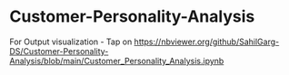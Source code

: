 # Customer-Personality-Analysis

For Output visualization - Tap on https://nbviewer.org/github/SahilGarg-DS/Customer-Personality-Analysis/blob/main/Customer_Personality_Analysis.ipynb
